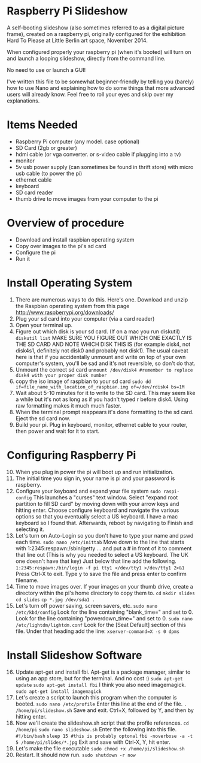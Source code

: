Raspberry Pi Slideshow
======================

A self-booting slideshow (also sometimes referred to as a digital picture frame), created on a raspberry pi, originally configured for the exhibition Hard To Please at Little Berlin art space, November 2014.

When configured properly your raspberry pi (when it's booted) will turn on and launch a looping slideshow, directly from the command line. 

No need to use or launch a GUI!

I've written this file to be somewhat beginner-friendly by telling you (barely) how to use Nano and explaining how to do some things that more advanced users will already know. Feel free to roll your eyes and skip over my explanations.

Items Needed
============
* Raspberry Pi computer (any model. case optional)
* SD Card (2gb or greater)
* hdmi cable (or vga converter. or s-video cable if plugging into a tv)
* monitor
* 5v usb power supply (can sometimes be found in thrift store) with micro usb cable (to power the pi)
* ethernet cable
* keyboard
* SD card reader
* thumb drive to move images from your computer to the pi

Overview of procedure
=====================
* Download and install raspbian operating system
* Copy over images to the pi's sd card
* Configure the pi
* Run it

Install Operating System
========================
1.  There are numerous ways to do this. Here's one. Download and unzip the Raspbian operating system from this page
http://www.raspberrypi.org/downloads/
2.  Plug your sd card into your computer (via a card reader)
3.  Open your terminal up.
4.  Figure out which disk is your sd card. (If on a mac you run diskutil)
`diskutil list`
MAKE SURE YOU FIGURE OUT WHICH ONE EXACTLY IS THE SD CARD AND NOTE WHICH DISK THIS IS (for example disk4, not disk4s1, definitely not disk0 and probably not disk1). The usual caveat here is that if you accidentally unmount and write on top of your own computer's system, you'll be sad and it's not reversible, so don't do that.
5.  Unmount the correct sd card
`unmount /dev/disk4 #remember to replace disk4 with your proper disk number`
6.  copy the iso image of raspbian to your sd card
`sudo dd if=file_name_with_location_of_raspbian.img of=/dev/rdisk4 bs=1M`
7.  Wait about 5-10 minutes for it to write to the SD card. This may seem like a while but it's not as long as if you hadn't typed r before disk4. Using raw formatting makes it much much faster.
8.  When the terminal prompt reappears it's done formatting to the sd card. Eject the sd card now.
9.  Build your pi. Plug in keyboard, monitor, ethernet cable to your router, then power and wait for it to start.

Configuring Raspberry Pi
========================
10.  When you plug in power the pi will boot up and run initialization. 
11.  The initial time you sign in, your name is pi and your password is raspberry.
12.  Configure your keyboard and expand your file system
`sudo raspi-config`
This launches a "curses" text window. Select "expand root partition to fill SD card" by moving down with your arrow keys and hitting enter.
Choose configure keyboard and navigate the various options so that you eventually select a US keyboard. I have a mac keyboard so I found that.
Afterwards, reboot by navigating to Finish and selecting it.
13.  Let's turn on Auto-Login so you don't have to type your name and pswd each time.
`sudo nano /etc/inittab`
Move down to the line that starts with 1:2345:respawn:/sbin/getty ... and put a # in front of it to comment that line out (This is why you needed to select a US keyboard. The UK one doesn't have that key)
Just below that line add the following.
`1:2345:respawn:/bin/login -f pi tty1 </dev/tty1 >/dev/tty1 2>&1`
Press Ctrl-X to exit. Type y to save the file and press enter to confirm filename.
14.  Time to move images over. If your images on your thumb drive, create a directory within the pi's home directory to copy them to.
`cd`
`mkdir slides`
`cd slides`
`cp *.jpg /dev/sda1 .`
15.  Let's turn off power saving, screen savers, etc.
`sudo nano /etc/kbd/config`
Look for the line containing "blank_time=" and set to 0. 
Look for the line containing "powerdown_time=" and set to 0.
`sudo nano /etc/lightdm/lightdm.conf`
Look for the [Seat Default] section of this file. Under that heading add the line:
`xserver-command=X -s 0 dpms`

Install Slideshow Software
==========================
16.  Update apt-get and install fbi. Apt-get is a package manager, similar to using an app store, but for the terminal. And no cost :)
`sudo apt-get update`
`sudo apt-get install fbi`
I think you also need imagemagick.
`sudo apt-get install imagemagick`
17.  Let's create a script to launch this program when the computer is booted.
`sudo nano /etc/profile`
Enter this line at the end of the file.
`. /home/pi/slideshow.sh`
Save and exit. Ctrl+X, followed by Y, and then by hitting enter.
18.  Now we'll create the slideshow.sh script that the profile references.
`cd /home/pi`
`sudo nano slideshow.sh`
Enter the following into this file.
`#!/bin/bash`
`sleep 15 #this is probably optonal`
`fbi -noverbose -a -t 5 /home/pi/slides/*.jpg`
Exit and save with Ctrl-X, Y, hit enter.
19.  Let's make the file executable
`sudo chmod +x /home/pi/slideshow.sh`
20.  Restart. It should now run.
`sudo shutdown -r now`
